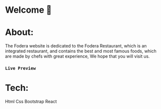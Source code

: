 # Welcome 👋

# About:
The Fodera website is dedicated to the Fodera Restaurant, which is an integrated restaurant, and contains the best and most famous foods, which are made by chefs with great experience, We hope that you will visit us.

### `Live Preview`

# Tech:
Html 
Css
Bootstrap
React